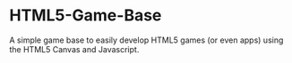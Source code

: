 HTML5-Game-Base
===============

A simple game base to easily develop HTML5 games (or even apps) using the HTML5 Canvas and Javascript.
